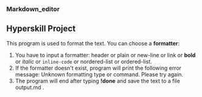 ### Markdown_editor
## Hyperskill Project
This program is used to format the text. You can choose a **formatter**:
1. You have to input a formatter: header or plain or new-line or link or **bold** or *italic* or `inline-code` or nordered-list or ordered-list.
2. If the formatter doesn't exist, program will print the following error message: Unknown formatting type or command. Please try again.
3. The program will end after typing **!done** and save the text to a file output.md .

